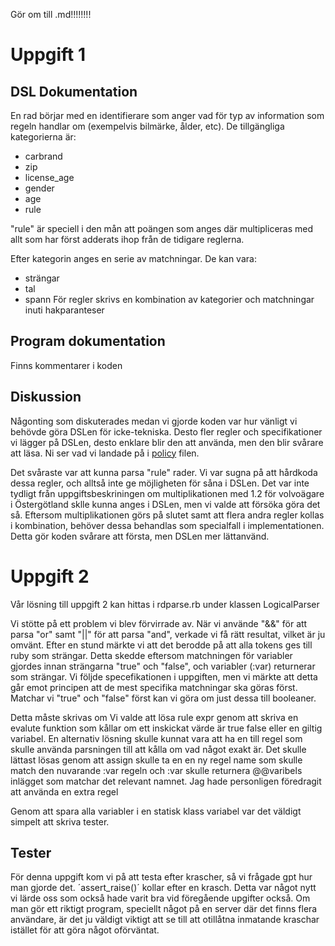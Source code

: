 Gör om till .md!!!!!!!!
# Uppgift 1
## DSL Dokumentation

En rad börjar med en identifierare som anger vad för typ av information som regeln handlar om (exempelvis bilmärke, ålder, etc). De tillgängliga kategorierna är:
* carbrand
* zip
* license_age
* gender
* age
* rule

"rule" är speciell i den mån att poängen som anges där multipliceras med allt som har först adderats ihop från de tidigare reglerna.

Efter kategorin anges en serie av matchningar. De kan vara:
* strängar
* tal
* spann
För regler skrivs en kombination av kategorier och matchningar inuti hakparanteser

## Program dokumentation
Finns kommentarer i koden

## Diskussion
Någonting som diskuterades medan vi gjorde koden var hur vänligt vi behövde göra DSLen för icke-tekniska. Desto fler regler och specifikationer vi lägger på DSLen, desto enklare blir den att använda, men den blir svårare att läsa. Ni ser vad vi landade på i [policy](./policy.rb) filen.

Det svåraste var att kunna parsa "rule" rader. Vi var sugna på att hårdkoda dessa regler, och alltså inte ge möjligheten för såna i DSLen. Det var inte tydligt från uppgiftsbeskriningen om multiplikationen med 1.2 för volvoägare i Östergötland sklle kunna anges i DSLen, men vi valde att försöka göra det så. Eftersom multiplikationen görs på slutet samt att flera andra regler kollas i kombination, behöver dessa behandlas som specialfall i implementationen. Detta gör koden svårare att första, men DSLen mer lättanvänd.

# Uppgift 2
Vår lösning till uppgift 2 kan hittas i rdparse.rb under klassen LogicalParser

Vi stötte på ett problem vi blev förvirrade av. När vi använde "&&" för att parsa "or" samt "||" för att parsa "and", verkade vi få rätt resultat, vilket är ju omvänt. Efter en stund märkte vi att det berodde på att alla tokens ges till ruby som strängar. Detta skedde eftersom matchningen för variabler gjordes innan strängarna "true" och "false", och variabler (:var) returnerar som strängar. Vi följde specefikationen i uppgiften, men vi märkte att detta går emot principen att de mest specifika matchningar ska göras först. Matchar vi "true" och "false" först kan vi göra om just dessa till booleaner.

Detta måste skrivas om 
Vi valde att lösa rule expr genom att skriva en evalute funktion som kållar om ett inskickat värde är true false eller en giltig variabel. En alternativ lösning skulle kunnat vara att ha en till regel som skulle använda parsningen till att kålla om vad något exakt är. Det skulle lättast lösas genom att assign skulle ta en en ny regel name som skulle match den nuvarande :var regeln och :var skulle returnera \@\@varibels inlägget som matchar det relevant namnet. Jag hade personligen föredragit att använda en extra regel



Genom att spara alla variabler i en statisk klass variabel var det väldigt simpelt att skriva tester.

## Tester
För denna uppgift kom vi på att testa efter krascher, så vi frågade gpt hur man gjorde det. ´assert_raise()´ kollar efter en krasch. Detta var något nytt vi lärde oss som också hade varit bra vid föregående upgifter också. Om man gör ett riktigt program, speciellt något på en server där det finns flera användare, är det ju väldigt viktigt att se till att otillåtna inmatande kraschar istället för att göra något oförväntat.
